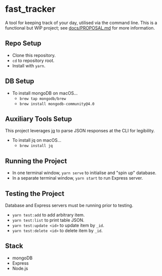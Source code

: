 # fast_tracker
A tool for keeping track of your day, utilised via the command line.  This is a functional but WIP project; see [docs/PROPOSAL.md](./docs/PROPOSAL.md) for more information.

## Repo Setup
- Clone this repository.
- `cd` to repository root.
- Install with `yarn`.

## DB Setup
- To install mongoDB on macOS...
  - `brew tap mongodb/brew`
  - `brew install mongodb-community@4.0`

## Auxiliary Tools Setup
This project leverages [jq](https://stedolan.github.io/jq/) to parse JSON responses at the CLI for legibility.
- To install jq on macOS...
  - `brew install jq`

## Running the Project
- In one terminal window, `yarn serve` to initialise and "spin up" database.
- In a separate terminal window, `yarn start` to run Express server.

## Testing the Project
Database and Express servers must be running prior to testing.
- `yarn test:add` to add arbitrary item.
- `yarn test:list` to print table JSON.
- `yarn test:update <id>` to update item by `_id`.
- `yarn test:delete <id>` to delete item by `_id`.

## Stack
- mongoDB
- Express
- Node.js
